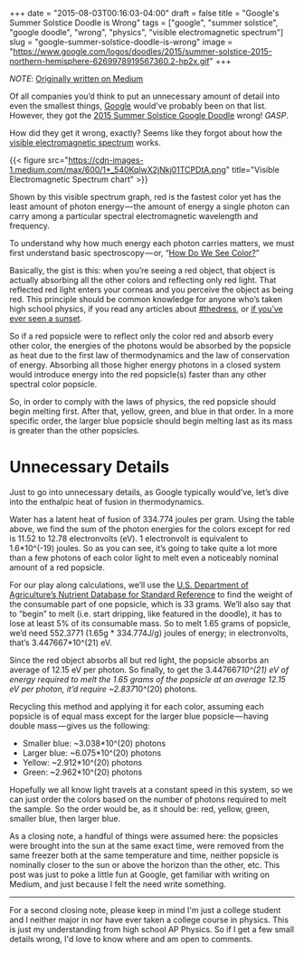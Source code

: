 +++
date = "2015-08-03T00:16:03-04:00"
draft = false
title = "Google's Summer Solstice Doodle is Wrong"
tags = ["google", "summer solstice", "google doodle", "wrong", "physics", "visible electromagnetic spectrum"]
slug = "google-summer-solstice-doodle-is-wrong"
image = "https://www.google.com/logos/doodles/2015/summer-solstice-2015-northern-hemisphere-6269978919567360.2-hp2x.gif"
+++

*NOTE*: [Originally written on Medium](https://medium.com/@austindizzy/google-s-summer-solstice-doodle-is-wrong-358373d18587)

Of all companies you’d think to put an unnecessary amount of detail into even the smallest things, [Google](https://google.com) would’ve probably been on that list. However, they got the [2015 Summer Solstice Google Doodle](https://www.google.com/doodles/summer-solstice-2015-northern-hemisphere) wrong! *GASP*.

How did they get it wrong, exactly? Seems like they forgot about how the [visible electromagnetic spectrum](https://en.wikipedia.org/wiki/Electromagnetic_spectrum) works.

{{< figure src="https://cdn-images-1.medium.com/max/600/1*_540KqlwX2jNkj01TCPDtA.png" title="Visible Electromagnetic Spectrum chart" >}}

Shown by this visible spectrum graph, red is the fastest color yet has the least amount of photon energy — the amount of energy a single photon can carry among a particular spectral electromagnetic wavelength and frequency.

To understand why how much energy each photon carries matters, we must first understand basic spectroscopy — or, “[How Do We See Color?](https://www.youtube.com/watch?v=l8_fZPHasdo)”

Basically, the gist is this: when you’re seeing a red object, that object is actually absorbing all the other colors and reflecting only red light. That reflected red light enters your corneas and you perceive the object as being red. This principle should be common knowledge for anyone who’s taken high school physics, if you read any articles about [#thedress](http://www.theguardian.com/science/head-quarters/2015/feb/27/the-dress-blue-black-white-gold-vision-psychology-colour-constancy), or [if you’ve ever seen a sunset](http://news.psu.edu/story/141337/2007/03/05/research/probing-question-what-gives-sunrise-and-sunset-its-orange-glow).

So if a red popsicle were to reflect only the color red and absorb every other color, the energies of the photons would be absorbed by the popsicle as heat due to the first law of thermodynamics and the law of conservation of energy. Absorbing all those higher energy photons in a closed system would introduce energy into the red popsicle(s) faster than any other spectral color popsicle.

So, in order to comply with the laws of physics, the red popsicle should begin melting first. After that, yellow, green, and blue in that order. In a more specific order, the larger blue popsicle should begin melting last as its mass is greater than the other popsicles.

# Unnecessary Details

Just to go into unnecessary details, as Google typically would’ve, let’s dive into the enthalpic heat of fusion in thermodynamics.

Water has a latent heat of fusion of 334.774 joules per gram. Using the table above, we find the sum of the photon energies for the colors except for red is 11.52 to 12.78 electronvolts (eV). 1 electronvolt is equivalent to 1.6*10^(-19) joules. So as you can see, it’s going to take quite a lot more than a few photons of each color light to melt even a noticeably nominal amount of a red popsicle.

For our play along calculations, we’ll use the [U.S. Department of Agriculture’s Nutrient Database for Standard Reference](http://ndb.nal.usda.gov/) to find the weight of the consumable part of one popsicle, which is 33 grams. We’ll also say that to “begin” to melt (i.e. start dripping, like featured in the doodle), it has to lose at least 5% of its consumable mass. So to melt 1.65 grams of popsicle, we’d need 552.3771 (1.65g * 334.774J/g) joules of energy; in electronvolts, that’s 3.447667*10^(21) eV.

Since the red object absorbs all but red light, the popsicle absorbs an average of 12.15 eV per photon. So finally, to get the 3.447667*10^(21) eV of energy required to melt the 1.65 grams of the popsicle at an average 12.15 eV per photon, it’d require ~2.837*10^(20) photons.

Recycling this method and applying it for each color, assuming each popsicle is of equal mass except for the larger blue popsicle — having double mass — gives us the following:

* Smaller blue: ~3.038*10^(20) photons
* Larger blue: ~6.075*10^(20) photons
* Yellow: ~2.912*10^(20) photons
* Green: ~2.962*10^(20) photons

Hopefully we all know light travels at a constant speed in this system, so we can just order the colors based on the number of photons required to melt the sample. So the order would be, as it should be: red, yellow, green, smaller blue, then larger blue.

As a closing note, a handful of things were assumed here: the popsicles were brought into the sun at the same exact time, were removed from the same freezer both at the same temperature and time, neither popsicle is nominally closer to the sun or above the horizon than the other, etc. This post was just to poke a little fun at Google, get familiar with writing on Medium, and just because I felt the need write something.

---

For a second closing note, please keep in mind I'm just a college student and I neither major in nor have ever taken a college course in physics. This is just my understanding from high school AP Physics. So if I get a few small details wrong, I'd love to know where and am open to comments.
